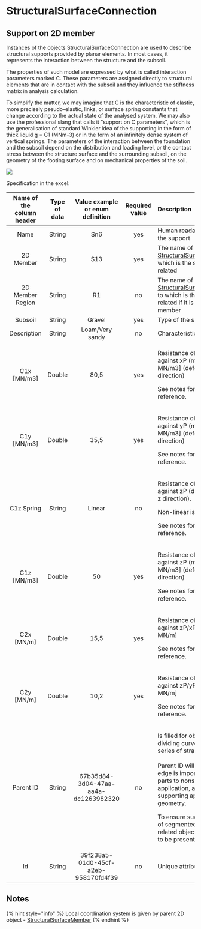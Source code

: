 # StructuralSurfaceConnection

## Support on 2D member

Instances of the objects StructuralSurfaceConnection are used to describe structural supports provided by planar elements. In most cases, it represents the interaction between the structure and the subsoil.

The properties of such model are expressed by what is called interaction parameters marked C. These parameters are assigned directly to structural elements that are in contact with the subsoil and they influence the stiffness matrix in analysis calculation.

To simplify the matter, we may imagine that C is the characteristic of elastic, more precisely pseudo-elastic, links, or surface spring constants that change according to the actual state of the analysed system. We may also use the professional slang that calls it "support on C parameters", which is the generalisation of standard Winkler idea of the supporting in the form of thick liquid g = C1 \(MNm-3\) or in the form of an infinitely dense system of vertical springs. The parameters of the interaction between the foundation and the subsoil depend on the distribution and loading level, or the contact stress between the structure surface and the surrounding subsoil, on the geometry of the footing surface and on mechanical properties of the soil.

![](../.gitbook/assets/20_structuralsurfaceconnection.png)

Specification in the excel:

<table>
  <thead>
    <tr>
      <th style="text-align:center">Name of the column header</th>
      <th style="text-align:center">Type of data</th>
      <th style="text-align:center">Value example or enum definition</th>
      <th style="text-align:center">Required value</th>
      <th style="text-align:left">Description</th>
    </tr>
  </thead>
  <tbody>
    <tr>
      <td style="text-align:center">Name</td>
      <td style="text-align:center">String</td>
      <td style="text-align:center">Sn6</td>
      <td style="text-align:center">yes</td>
      <td style="text-align:left">Human readable unique name of the support</td>
    </tr>
    <tr>
      <td style="text-align:center">2D Member</td>
      <td style="text-align:center">String</td>
      <td style="text-align:center">S13</td>
      <td style="text-align:center">yes</td>
      <td style="text-align:left">The name of the <a href="../structural-analysis-elements/structuralsurfacemember.md#2d-member-plate-wall">StructuralSurfaceMember </a>to
        which is the surface support is related</td>
    </tr>
    <tr>
      <td style="text-align:center">2D Member Region</td>
      <td style="text-align:center">String</td>
      <td style="text-align:center">R1</td>
      <td style="text-align:center">no</td>
      <td style="text-align:left">The name of the <a href="../structural-analysis-elements/structuralsurfacememberregion.md#region-of-different-plate-thickness">StructuralSurfaceMemberRegion </a>to
        which is the surface support related if it is available on 2D member</td>
    </tr>
    <tr>
      <td style="text-align:center">Subsoil</td>
      <td style="text-align:center">String</td>
      <td style="text-align:center">Gravel</td>
      <td style="text-align:center">yes</td>
      <td style="text-align:left">Type of the subsoil</td>
    </tr>
    <tr>
      <td style="text-align:center">Description</td>
      <td style="text-align:center">String</td>
      <td style="text-align:center">Loam/Very sandy</td>
      <td style="text-align:center">no</td>
      <td style="text-align:left">Characteristics of the subsoil</td>
    </tr>
    <tr>
      <td style="text-align:center">C1x [MN/m3]</td>
      <td style="text-align:center">Double</td>
      <td style="text-align:center">80,5</td>
      <td style="text-align:center">yes</td>
      <td style="text-align:left">
        <p>Resistance of environment against xP (mm) [C1x in MN/m3] (deformation
          in local x direction)</p>
        <p>See notes for coordinates reference.</p>
      </td>
    </tr>
    <tr>
      <td style="text-align:center">C1y [MN/m3]</td>
      <td style="text-align:center">Double</td>
      <td style="text-align:center">35,5</td>
      <td style="text-align:center">yes</td>
      <td style="text-align:left">
        <p>Resistance of environment against yP (mm) [C1y in MN/m3] (deformation
          in local y direction)</p>
        <p>See notes for coordinates reference.</p>
      </td>
    </tr>
    <tr>
      <td style="text-align:center">C1z Spring</td>
      <td style="text-align:center">String</td>
      <td style="text-align:center">Linear</td>
      <td style="text-align:center">no</td>
      <td style="text-align:left">
        <p>Resistance of environment against zP (deformation in local z direction).</p>
        <p>Non-linear is not supported.</p>
        <p>See notes for coordinates reference.</p>
      </td>
    </tr>
    <tr>
      <td style="text-align:center">C1z [MN/m3]</td>
      <td style="text-align:center">Double</td>
      <td style="text-align:center">50</td>
      <td style="text-align:center">yes</td>
      <td style="text-align:left">
        <p>Resistance of environment against zP (mm) [C1z in MN/m3] (deformation
          in local z direction)</p>
        <p>See notes for coordinates reference.</p>
      </td>
    </tr>
    <tr>
      <td style="text-align:center">C2x [MN/m]</td>
      <td style="text-align:center">Double</td>
      <td style="text-align:center">15,5</td>
      <td style="text-align:center">yes</td>
      <td style="text-align:left">
        <p>Resistance of environment against zP/xP (mm/m) [C2x in MN/m]</p>
        <p>See notes for coordinates reference.</p>
      </td>
    </tr>
    <tr>
      <td style="text-align:center">C2y [MN/m]</td>
      <td style="text-align:center">Double</td>
      <td style="text-align:center">10,2</td>
      <td style="text-align:center">yes</td>
      <td style="text-align:left">
        <p>Resistance of environment against zP/yP (mm/m) [C2y in MN/m]</p>
        <p>See notes for coordinates reference.</p>
      </td>
    </tr>
    <tr>
      <td style="text-align:center">Parent ID</td>
      <td style="text-align:center">String</td>
      <td style="text-align:center">67b35d84-3d04-47aa-aa4a-dc1263982320</td>
      <td style="text-align:center">no</td>
      <td style="text-align:left">
        <p>Is filled for objects created be dividing curved geometry to series of
          straight line objects.
          <br />
          <br />Parent ID will ensure that curved edge is imported as straight parts to
          nonsupporting application, and back to original supporting application
          as curved geometry.</p>
        <p>To ensure successful round trip of segmented objects and their related
          objects, Parent ID needs to be present in both directions.</p>
      </td>
    </tr>
    <tr>
      <td style="text-align:center">Id</td>
      <td style="text-align:center">String</td>
      <td style="text-align:center">39f238a5-01d0-45cf-a2eb-958170fd4f39</td>
      <td style="text-align:center">no</td>
      <td style="text-align:left">Unique attribute designation</td>
    </tr>
  </tbody>
</table>

## Notes

{% hint style="info" %}
 Local coordination system is given by parent 2D object - [StructuralSurfaceMember](../structural-analysis-elements/structuralsurfacemember.md#2d-member-plate-wall)
{% endhint %}


